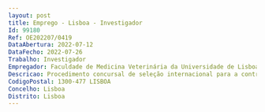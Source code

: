 ```yaml
--- 
layout: post
title: Emprego - Lisboa - Investigador
Id: 99180
Ref: OE202207/0419
DataAbertura: 2022-07-12
DataFecho: 2022-07-26
Trabalho: Investigador
Empregador: Faculdade de Medicina Veterinária da Universidade de Lisboa
Descricao: Procedimento concursal de seleção internacional para a contratação de seis Investigadores Doutorados para o exercício de atividades de investigação científica e desenvolvimento tecnológico, na área da Ciência Animal e ou Ciências Veterinárias, no âmbito do CIISA Centro de Investigação Interdisciplinar em Sanidade Animal, da Faculdade de Medicina Veterinária da Universidade de Lisboa (FMV ULisboa), em regime de contrato de trabalho em funções públicas a termo resolutivo certo, nos termos da Lei Geral do Trabalho em Funções Públicas (LTFP), financiado pela Fundação para a Ciência e Tecnologia (FCT) ao abrigo do Contrato Programa Financiamento Plurianual de Unidades de I&D 2020  2023, celebrado entre a FCT e a Unidade de I&D Centro de Investigação Interdisciplinar em Sanidade Animal CIISA (Ref.ª UIDB CVT 00276 2020).
CodigoPostal: 1300-477 LISBOA
Concelho: Lisboa
Distrito: Lisboa
--- 
```


